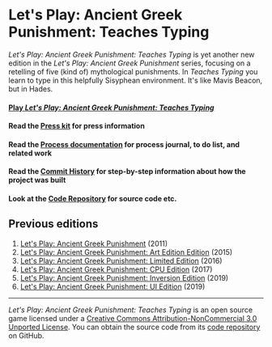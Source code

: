 # Let's Play: Ancient Greek Punishment: Teaches Typing

_Let's Play: Ancient Greek Punishment: Teaches Typing_ is yet another new edition in the _Let's Play: Ancient Greek Punishment_ series, focusing on a retelling of five (kind of) mythological punishments. In _Teaches Typing_ you learn to type in this helpfully Sisyphean environment. It's like Mavis Beacon, but in Hades.

#### [Play _Let's Play: Ancient Greek Punishment: Teaches Typing_](https://pippinbarr.github.io/lets-play-ancient-greek-punishment-teaches-typing)

#### Read the [Press kit](https://github.com/pippinbarr/lets-play-ancient-greek-punishment-teaches-typing/blob/master/press/README.md) for press information
#### Read the [Process documentation](https://github.com/pippinbarr/lets-play-ancient-greek-punishment-teaches-typing/blob/master/process/README.md) for process journal, to do list, and related work
#### Read the [Commit History](https://github.com/pippinbarr/lets-play-ancient-greek-punishment-teaches-typing/commits/master) for step-by-step information about how the project was built
#### Look at the [Code Repository](https://github.com/pippinbarr/lets-play-ancient-greek-punishment-teaches-typing) for source code etc.

## Previous editions
1. [Let's Play: Ancient Greek Punishment](http://www.pippinbarr.com/games/letsplayancientgreekpunishment/LetsPlayAncientGreekPunishment.html) (2011)
2. [Let's Play: Ancient Greek Punishment: Art Edition Edition](http://www.pippinbarr.com/games/letsplayletsplayancientgreekpunishmentarteditionedition/) (2015)
3. [Let's Play: Ancient Greek Punishment: Limited Edition](http://www.pippinbarr.com/games/letsplayancientgreekpunishmentlimitededition/) (2016)
4. [Let's Play: Ancient Greek Punishment: CPU Edition](http://pippinbarr.github.io/letsplayancientgreekpunishmentcpuedition/) (2017)
5. [Let's Play: Ancient Greek Punishment: Inversion Edition](http://pippinbarr.github.io/lets-play-ancient-greek-punishment-inversion-edition/) (2019)
6. [Let's Play: Ancient Greek Punishment: UI Edition](http://pippinbarr.github.io/lets-play-ancient-greek-punishment-ui-edition/) (2019)

---

_Let's Play: Ancient Greek Punishment: Teaches Typing_ is an open source game licensed under a [Creative Commons Attribution-NonCommercial 3.0 Unported License](http://creativecommons.org/licenses/by-nc/3.0/). You can obtain the source code from its [code repository](https://github.com/pippinbarr/lets-play-ancient-greek-punishment-teaches-typing) on GitHub.
